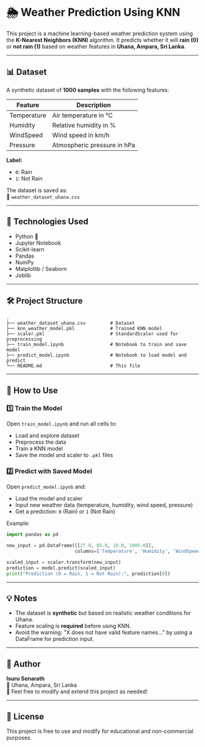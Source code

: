 
# 🌦️ Weather Prediction Using KNN

This project is a machine learning-based weather prediction system using the **K-Nearest Neighbors (KNN)** algorithm. It predicts whether it will **rain (0)** or **not rain (1)** based on weather features in **Uhana, Ampara, Sri Lanka**.

---

## 📊 Dataset

A synthetic dataset of **1000 samples** with the following features:

| Feature       | Description                   |
|---------------|-------------------------------|
| Temperature   | Air temperature in °C         |
| Humidity      | Relative humidity in %        |
| WindSpeed     | Wind speed in km/h            |
| Pressure      | Atmospheric pressure in hPa   |

**Label:**
- `0`: Rain
- `1`: Not Rain

The dataset is saved as:  
📁 `weather_dataset_uhana.csv`

---

## 🚀 Technologies Used

- Python 🐍
- Jupyter Notebook
- Scikit-learn
- Pandas
- NumPy
- Matplotlib / Seaborn
- Joblib

---

## 🛠️ Project Structure

```
.
├── weather_dataset_uhana.csv         # Dataset
├── knn_weather_model.pkl             # Trained KNN model
├── scaler.pkl                        # StandardScaler used for preprocessing
├── train_model.ipynb                 # Notebook to train and save model
├── predict_model.ipynb               # Notebook to load model and predict
└── README.md                         # This file
```

---

## 🧪 How to Use

### 1️⃣ Train the Model
Open `train_model.ipynb` and run all cells to:
- Load and explore dataset
- Preprocess the data
- Train a KNN model
- Save the model and scaler to `.pkl` files

### 2️⃣ Predict with Saved Model
Open `predict_model.ipynb` and:
- Load the model and scaler
- Input new weather data (temperature, humidity, wind speed, pressure)
- Get a prediction: `0` (Rain) or `1` (Not Rain)

Example:
```python
import pandas as pd

new_input = pd.DataFrame([[27.0, 85.0, 10.0, 1005.0]], 
                         columns=['Temperature', 'Humidity', 'WindSpeed', 'Pressure'])

scaled_input = scaler.transform(new_input)
prediction = model.predict(scaled_input)
print("Prediction (0 = Rain, 1 = Not Rain):", prediction[0])
```

---

## 💡 Notes

- The dataset is **synthetic** but based on realistic weather conditions for Uhana.
- Feature scaling is **required** before using KNN.
- Avoid the warning: "X does not have valid feature names..." by using a DataFrame for prediction input.

---

## 👤 Author

**Isuru Senarath**  
📍 Uhana, Ampara, Sri Lanka  
💬 Feel free to modify and extend this project as needed!

---

## 📄 License

This project is free to use and modify for educational and non-commercial purposes.
